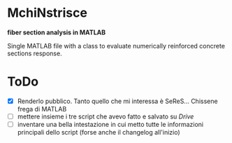 # MchiNstrisce
**fiber section analysis in MATLAB**

Single MATLAB file with a class to evaluate numerically reinforced concrete sections response.

# ToDo
- [x] Renderlo pubblico. Tanto quello che mi interessa è SeReS... Chissene frega di MATLAB
- [ ] mettere insieme i tre script che avevo fatto e salvato su *Drive*
- [ ] inventare una bella intestazione in cui metto tutte le informazioni principali dello script (forse anche il changelog all'inizio)
